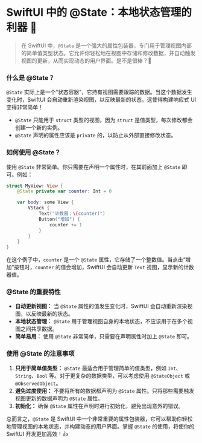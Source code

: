 ﻿# SwiftUI 中的 @State：本地状态管理的利器 🚀

> 在 SwiftUI 中，`@State` 是一个强大的属性包装器，专门用于管理视图内部的简单值类型状态。它允许你轻松地在视图中存储和修改数据，并自动触发视图的更新，从而实现动态的用户界面。是不是很棒？🎉

### 什么是 @State？

`@State` 实际上是一个“状态容器”，它持有视图需要跟踪的数据。当这个数据发生变化时，SwiftUI 会自动重新渲染视图，以反映最新的状态。这使得构建响应式 UI 变得非常简单！

*   `@State` 只能用于 `struct` 类型的视图，因为 `struct` 是值类型，每次修改都会创建一个新的实例。
*   `@State` 声明的属性应该是 `private` 的，以防止从外部直接修改状态。

### 如何使用 @State？

使用 `@State` 非常简单。你只需要在声明一个属性时，在其前面加上 `@State` 即可。例如：

```swift
struct MyView: View {
    @State private var counter: Int = 0

    var body: some View {
        VStack {
            Text("计数器：\(counter)")
            Button("增加") {
                counter += 1
            }
        }
    }
}
```

在这个例子中，`counter` 是一个 `@State` 属性，它存储了一个整数值。当点击“增加”按钮时，`counter` 的值会增加，SwiftUI 会自动更新 `Text` 视图，显示新的计数器值。

### @State 的重要特性

*   **自动更新视图：** 当 `@State` 属性的值发生变化时，SwiftUI 会自动重新渲染视图，以反映最新的状态。
*   **本地状态管理：** `@State` 用于管理视图自身的本地状态，不应该用于在多个视图之间共享数据。
*   **简单易用：** 使用 `@State` 非常简单，只需要在声明属性时加上 `@State` 即可。

### 使用 @State 的注意事项

1.  **只用于简单值类型：** `@State` 最适合用于管理简单的值类型，例如 `Int`、`String`、`Bool` 等。对于更复杂的数据类型，可以考虑使用 `@StateObject` 或 `@ObservedObject`。
2.  **避免过度使用：** 不要将所有的数据都声明为 `@State` 属性。只将那些需要触发视图更新的数据声明为 `@State` 属性。
3.  **初始化：** 确保 `@State` 属性在声明时进行初始化，避免出现意外的错误。

总而言之，`@State` 是 SwiftUI 中一个非常重要的属性包装器，它可以帮助你轻松地管理视图的本地状态，并构建动态的用户界面。掌握 `@State` 的使用，将使你的 SwiftUI 开发更加高效！👍


